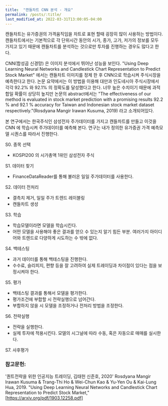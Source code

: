 ```yaml
---
title:  "캔들차트 CNN 분석 - 개요" 
permalink: /posts/:title/
last_modified_at: 2022-03-31T13:00:05-04:00
---
```


캔들차트는 유가증권의 가격움직임을 차트로 표현 할때 굉장히 많이 사용하는 방법이다. 캔들차트에서는 기본적으로 각 단위시간 동안의 시가, 종가, 고가, 저가의 정보를 모두 가지고 있기 때문에 캔들차트를 분석하는 것으로만 투자를 진행하는 경우도 많다고 한다.


CNN(합성곱 신경망) 은 이미지 분석에서 뛰어난 성능을 보인다. 
"Using Deep Learning Neural Networks and Candlestick Chart Representation to Predict Stock Market"
에서는 캔들차트 이미지를 정제 한 후 CNN으로 학습시켜 주식시장을 예측한다고 한다.
논문 요약에서는 이 방법을 이용해 대만과 인도네시아 주식시장에서 각각 92.2% 와 92.1% 의 정확도를 달성했다고 한다. 너무 높은 수치이기 때문에 과적합일 확률이 상당히 높지만 논문의 abstract에서는
"The effectiveness of our method is evaluated in stock market prediction with a promising results 92.2 % and 92.1 % accuracy for Taiwan and Indonesian stock market dataset respectively."(Rosdyana Mangir Irawan Kusuma, 2019)
라고 소개되어있다.


본 연구에서는 한국주식인 삼성전자 주가데이터를 가지고 캔들차트를 만들고 이것을 CNN 에 학습시켜 주가데이터를 예측해 본다.
연구는 내가 정의한 유가증권 가격 예측모델 시퀀스를 따라서 진행한다.


S0. 종목 선택
 - KOSPI200 의 시가총액 1위인 삼성전자 주식
 
S1. 데이터 찾기
 - FinanceDataReader를 통해 불러온 일일 주가데이터를 사용한다.

S2. 데이터 전처리
 - 결측치 제거, 일일 주가 트렌드 레이블링
 - 캔들차트 생성

S3. 학습
 - 학습모델이라면 모델을 학습시킨다.
 - 어떤 모델을 사용해야 좋은 결과를 얻으 수 있는지 알기 힘든 부분. 여러가지 아이디어와 트렌드로 다양하게 시도하는 수 밖에 없다.

S4. 백테스팅
 - 과거 데이터를 통해 백테스팅을 진행한다.
 - 수수료, 슬리피지, 편향 등을 잘 고려하여 실제 트레이딩과 차이점이 있다는 점을 보정시켜야 한다.
 
S5. 평가
 - 백테스팅 결과를 통해서 모델을 평가한다.
 - 평가조건에 부합할 시 전략실행으로 넘어간다.
 - 부합하지 않을 시 모델을 조정하거나 전처리 방법을 조정한다.
 
S6. 전략실행
 - 전략을 실행한다.
 - 실제 투자에 적용시킨다. 모델의 시그널에 따라 수동, 혹은 자동으로 매매를 실시한다.

S7. 사후평가





### 참고문헌:
'퀀트전략을 위한 인공지능 트레이딩, 김태헌 신준호, 2020'
Rosdyana Mangir Irawan Kusuma & Trang-Thi Ho & Wei-Chun Kao & Yu-Yen Ou & Kai-Lung Hua, 2019. "Using Deep Learning Neural Networks and Candlestick Chart Representation to Predict Stock Market,"[https://arxiv.org/pdf/1903.12258.pdf]